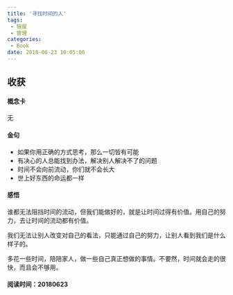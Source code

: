 ```yaml
---
title: '寻找时间的人'
tags:
 - 银屋
 - 管理
categories:
 - Book
date: 2018-06-23 10:05:00
---
```




## 收获

#### 概念卡

无

#### 金句

- 如果你用正确的方式思考，那么一切皆有可能
- 有决心的人总能找到办法，解决别人解决不了的问题
- 时间不会向前流动，你们就不会长大
- 世上好东西的命运都一样
 

<!--more-->

#### 感悟

谁都无法阻挡时间的流动，但我们能做好的，就是让时间过得有价值。用自己的努力，去让时间的流动都有价值。

我们无法让别人改变对自己的看法，只能通过自己的努力，让别人看到我们是什么样子的。

多花一些时间，陪陪家人，做一些自己真正想做的事情。不要然，时间就会走的很快，而且会不够用。


#### 阅读时间：**20180623**